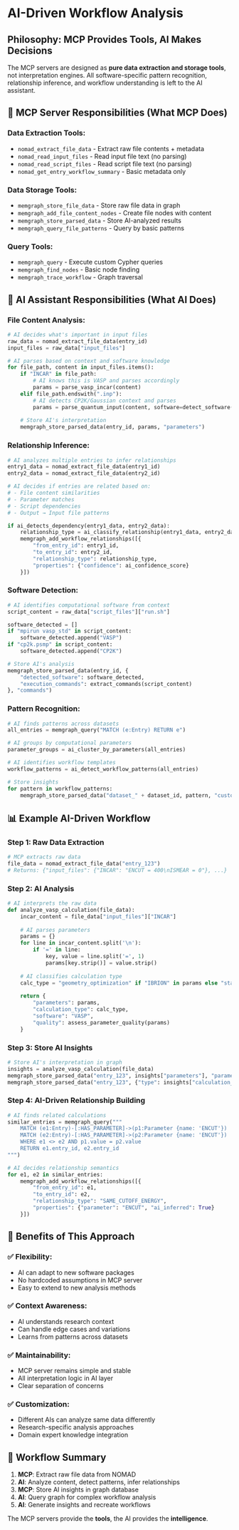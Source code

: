 # AI-Driven Workflow Analysis

## Philosophy: MCP Provides Tools, AI Makes Decisions

The MCP servers are designed as **pure data extraction and storage tools**, not interpretation engines. All software-specific pattern recognition, relationship inference, and workflow understanding is left to the AI assistant.

## 🔧 MCP Server Responsibilities (What MCP Does)

### Data Extraction Tools:
- `nomad_extract_file_data` - Extract raw file contents + metadata
- `nomad_read_input_files` - Read input file text (no parsing)
- `nomad_read_script_files` - Read script file text (no parsing)
- `nomad_get_entry_workflow_summary` - Basic metadata only

### Data Storage Tools:
- `memgraph_store_file_data` - Store raw file data in graph
- `memgraph_add_file_content_nodes` - Create file nodes with content
- `memgraph_store_parsed_data` - Store AI-analyzed results
- `memgraph_query_file_patterns` - Query by basic patterns

### Query Tools:
- `memgraph_query` - Execute custom Cypher queries
- `memgraph_find_nodes` - Basic node finding
- `memgraph_trace_workflow` - Graph traversal

## 🧠 AI Assistant Responsibilities (What AI Does)

### File Content Analysis:
```python
# AI decides what's important in input files
raw_data = nomad_extract_file_data(entry_id)
input_files = raw_data["input_files"]

# AI parses based on context and software knowledge
for file_path, content in input_files.items():
    if "INCAR" in file_path:
        # AI knows this is VASP and parses accordingly
        params = parse_vasp_incar(content)
    elif file_path.endswith(".inp"):
        # AI detects CP2K/Gaussian context and parses
        params = parse_quantum_input(content, software=detect_software(content))
    
    # Store AI's interpretation
    memgraph_store_parsed_data(entry_id, params, "parameters")
```

### Relationship Inference:
```python
# AI analyzes multiple entries to infer relationships
entry1_data = nomad_extract_file_data(entry1_id)
entry2_data = nomad_extract_file_data(entry2_id)

# AI decides if entries are related based on:
# - File content similarities  
# - Parameter matches
# - Script dependencies
# - Output → Input file patterns

if ai_detects_dependency(entry1_data, entry2_data):
    relationship_type = ai_classify_relationship(entry1_data, entry2_data)
    memgraph_add_workflow_relationships([{
        "from_entry_id": entry1_id,
        "to_entry_id": entry2_id, 
        "relationship_type": relationship_type,
        "properties": {"confidence": ai_confidence_score}
    }])
```

### Software Detection:
```python
# AI identifies computational software from context
script_content = raw_data["script_files"]["run.sh"]

software_detected = []
if "mpirun vasp_std" in script_content:
    software_detected.append("VASP")
if "cp2k.psmp" in script_content:
    software_detected.append("CP2K")

# Store AI's analysis
memgraph_store_parsed_data(entry_id, {
    "detected_software": software_detected,
    "execution_commands": extract_commands(script_content)
}, "commands")
```

### Pattern Recognition:
```python
# AI finds patterns across datasets
all_entries = memgraph_query("MATCH (e:Entry) RETURN e")

# AI groups by computational parameters
parameter_groups = ai_cluster_by_parameters(all_entries)

# AI identifies workflow templates
workflow_patterns = ai_detect_workflow_patterns(all_entries)

# Store insights
for pattern in workflow_patterns:
    memgraph_store_parsed_data("dataset_" + dataset_id, pattern, "custom")
```

## 📊 Example AI-Driven Workflow

### Step 1: Raw Data Extraction
```python
# MCP extracts raw data
file_data = nomad_extract_file_data("entry_123")
# Returns: {"input_files": {"INCAR": "ENCUT = 400\nISMEAR = 0"}, ...}
```

### Step 2: AI Analysis
```python
# AI interprets the raw data
def analyze_vasp_calculation(file_data):
    incar_content = file_data["input_files"]["INCAR"]
    
    # AI parses parameters
    params = {}
    for line in incar_content.split('\n'):
        if '=' in line:
            key, value = line.split('=', 1)
            params[key.strip()] = value.strip()
    
    # AI classifies calculation type
    calc_type = "geometry_optimization" if "IBRION" in params else "static"
    
    return {
        "parameters": params,
        "calculation_type": calc_type,
        "software": "VASP",
        "quality": assess_parameter_quality(params)
    }
```

### Step 3: Store AI Insights
```python
# Store AI's interpretation in graph
insights = analyze_vasp_calculation(file_data)
memgraph_store_parsed_data("entry_123", insights["parameters"], "parameters")
memgraph_store_parsed_data("entry_123", {"type": insights["calculation_type"]}, "custom")
```

### Step 4: AI-Driven Relationship Building
```python
# AI finds related calculations
similar_entries = memgraph_query("""
    MATCH (e1:Entry)-[:HAS_PARAMETER]->(p1:Parameter {name: 'ENCUT'})
    MATCH (e2:Entry)-[:HAS_PARAMETER]->(p2:Parameter {name: 'ENCUT'})
    WHERE e1 <> e2 AND p1.value = p2.value
    RETURN e1.entry_id, e2.entry_id
""")

# AI decides relationship semantics
for e1, e2 in similar_entries:
    memgraph_add_workflow_relationships([{
        "from_entry_id": e1,
        "to_entry_id": e2,
        "relationship_type": "SAME_CUTOFF_ENERGY",
        "properties": {"parameter": "ENCUT", "ai_inferred": True}
    }])
```

## 🎯 Benefits of This Approach

### ✅ **Flexibility**: 
- AI can adapt to new software packages
- No hardcoded assumptions in MCP server
- Easy to extend to new analysis methods

### ✅ **Context Awareness**:
- AI understands research context
- Can handle edge cases and variations
- Learns from patterns across datasets

### ✅ **Maintainability**:
- MCP server remains simple and stable
- All interpretation logic in AI layer
- Clear separation of concerns

### ✅ **Customization**:
- Different AIs can analyze same data differently
- Research-specific analysis approaches
- Domain expert knowledge integration

## 🔄 Workflow Summary

1. **MCP**: Extract raw file data from NOMAD
2. **AI**: Analyze content, detect patterns, infer relationships  
3. **MCP**: Store AI insights in graph database
4. **AI**: Query graph for complex workflow analysis
5. **AI**: Generate insights and recreate workflows

The MCP servers provide the **tools**, the AI provides the **intelligence**.